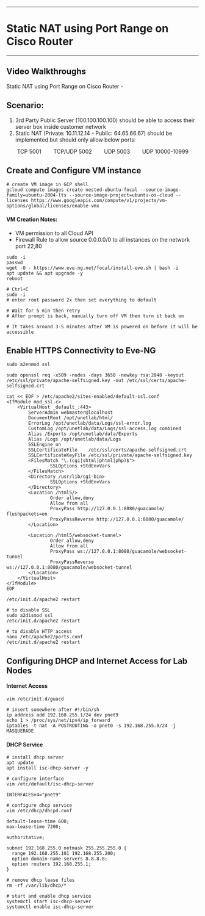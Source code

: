
---
# Static NAT using Port Range on Cisco Router
---

## Video Walkthroughs
Static NAT using Port Range on Cisco Router - 

## Scenario:

1. 3rd Party Public Server (100.100.100.100) should be able to access their server box inside customer network
2. Static NAT (Private: 10.11.12.14 - Public: 64.65.66.67) should be implemented but should only allow below ports:

  TCP 5001
  TCP/UDP 5002
  UDP 5003
  UDP 10000-10999

## Create and Configure VM instance

```shell
# create VM image in GCP shell
gcloud compute images create nested-ubuntu-focal --source-image-family=ubuntu-2004-lts --source-image-project=ubuntu-os-cloud --licenses https://www.googleapis.com/compute/v1/projects/vm-options/global/licenses/enable-vmx
```

#### VM Creation Notes:
- VM permission to all Cloud API
- Firewall Rule to allow source 0.0.0.0/0 to all instances on the network port 22,80

```shell
sudo -i
passwd
wget -O - https://www.eve-ng.net/focal/install-eve.sh | bash -i
apt update && apt upgrade -y
reboot

# Ctrl+C
sudo -i
# enter root password 2x then set everything to default

# Wait for 5 min then retry
# After prompt is back, manually turn off VM then turn it back on

# It takes around 3-5 minutes after VM is powered on before it will be accessible
```

## Enable HTTPS Connectivity to Eve-NG

```shell
sudo a2enmod ssl

sudo openssl req -x509 -nodes -days 3650 -newkey rsa:2048 -keyout /etc/ssl/private/apache-selfsigned.key -out /etc/ssl/certs/apache-selfsigned.crt

cat << EOF > /etc/apache2/sites-enabled/default-ssl.conf
<IfModule mod_ssl.c>
    <VirtualHost _default_:443>
        ServerAdmin webmaster@localhost
        DocumentRoot /opt/unetlab/html/
        ErrorLog /opt/unetlab/data/Logs/ssl-error.log
        CustomLog /opt/unetlab/data/Logs/ssl-access.log combined
        Alias /Exports /opt/unetlab/data/Exports
        Alias /Logs /opt/unetlab/data/Logs
        SSLEngine on
        SSLCertificateFile    /etc/ssl/certs/apache-selfsigned.crt
        SSLCertificateKeyFile /etc/ssl/private/apache-selfsigned.key
        <FilesMatch "\.(cgi|shtml|phtml|php)$">
                SSLOptions +StdEnvVars
        </FilesMatch>
        <Directory /usr/lib/cgi-bin>
                SSLOptions +StdEnvVars
        </Directory>
        <Location /html5/>
                Order allow,deny
                Allow from all
                ProxyPass http://127.0.0.1:8080/guacamole/ flushpackets=on
                ProxyPassReverse http://127.0.0.1:8080/guacamole/
        </Location>

        <Location /html5/websocket-tunnel>
                Order allow,deny
                Allow from all
                ProxyPass ws://127.0.0.1:8080/guacamole/websocket-tunnel
                ProxyPassReverse ws://127.0.0.1:8080/guacamole/websocket-tunnel
        </Location>
    </VirtualHost>
</IfModule>
EOF

/etc/init.d/apache2 restart

# to disable SSL
sudo a2dismod ssl
/etc/init.d/apache2 restart

# to disable HTTP access
nano /etc/apache2/ports.conf
/etc/init.d/apache2 restart
```


## Configuring DHCP and Internet Access for Lab Nodes

#### Internet Access

```shell
vim /etc/init.d/guacd

# insert somewhere after #!/bin/sh
ip address add 192.168.255.1/24 dev pnet9
echo 1 > /proc/sys/net/ipv4/ip_forward
iptables -t nat -A POSTROUTING -o pnet0 -s 192.168.255.0/24 -j MASQUERADE
```

#### DHCP Service

```shell
# install dhcp server
apt update
apt install isc-dhcp-server -y

# configure interface
vim /etc/default/isc-dhcp-server

INTERFACESv4="pnet9"

# configure dhcp service
vim /etc/dhcp/dhcpd.conf

default-lease-time 600;
max-lease-time 7200;

authoritative;

subnet 192.168.255.0 netmask 255.255.255.0 {
  range 192.168.255.101 192.168.255.200;
  option domain-name-servers 8.8.8.8;
  option routers 192.168.255.1;
}

# remove dhcp lease files
rm -rf /var/lib/dhcp/*

# start and enable dhcp service
systemctl start isc-dhcp-server
systemctl enable isc-dhcp-server
```
